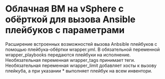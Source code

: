 # Облачная ВМ на vSphere с обёрткой для вызова Ansible плейбуков  с параметрами

Расширение встроенных возможностей вызова Anbsible плейбуков с помощью плейбука-обёртки wrapper.yml.
В обязательной переменной wrapper_playbooks передаются плейбуки на исполнение. Необязательная переменная wrapper_tags принимает теги. Необязательная переменная wrapper_limit добавляет хосты к вызову плейкуба, а при указании * выполняет плейбук на всем инвентори.
